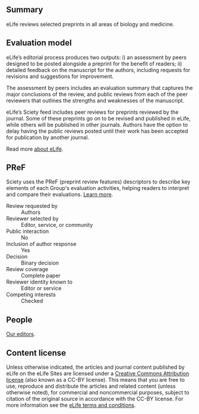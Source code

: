 ## Summary

eLife reviews selected preprints in all areas of biology and medicine.

## Evaluation model

eLife’s editorial process produces two outputs: i) an assessment by peers designed to be posted alongside a preprint for the benefit of readers; ii) detailed feedback on the manuscript for the authors, including requests for revisions and suggestions for improvement. 

The assessment by peers includes an evaluation summary that captures the major conclusions of the review, and public reviews from each of the peer reviewers that outlines the strengths and weaknesses of the manuscript.

eLife’s Sciety feed includes peer reviews for preprints reviewed by the journal. Some of these preprints go on to be revised and published in eLife, while others will be published in other journals. Authors have the option to delay having the public reviews posted until their work has been accepted for publication by another journal.

Read more [about eLife](https://elifesciences.org/about).

## PReF

Sciety uses the PReF (preprint review features) descriptors to describe key elements of each Group's evaluation activities, helping readers to interpret and compare their evaluations.
[Learn more](https://asapbio.org/developing-a-taxonomy-to-describe-preprint-review-processes).

<dl class="group-page-pref">
    <dt>Review requested by</dt>
    <dd>Authors</dd>
    <dt>Reviewer selected by</dt>
    <dd>Editor, service, or community</dd>
    <dt>Public interaction</dt>
    <dd>No</dd>
    <dt>Inclusion of author response</dt>
    <dd>Yes</dd>
    <dt>Decision</dt>
    <dd>Binary decision</dd>
    <dt>Review coverage</dt>
    <dd>Complete paper</dd>
    <dt>Reviewer identity known to</dt>
    <dd>Editor or service</dd>
    <dt>Competing interests</dt>
    <dd>Checked</dd>
</dl>

## People

[Our editors](https://elifesciences.org/about/people).

## Content license

Unless otherwise indicated, the articles and journal content published by eLife on the eLife Sites are licensed under a [Creative Commons Attribution license](https://creativecommons.org/licenses/by/4.0/) (also known as a CC-BY license). This means that you are free to use, reproduce and distribute the articles and related content (unless otherwise noted), for commercial and noncommercial purposes, subject to citation of the original source in accordance with the CC-BY license. For more information see the [eLife terms and conditions](https://elifesciences.org/terms).
